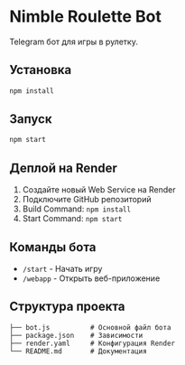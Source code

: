 # Nimble Roulette Bot

Telegram бот для игры в рулетку.

## Установка

```bash
npm install
```

## Запуск

```bash
npm start
```

## Деплой на Render

1. Создайте новый Web Service на Render
2. Подключите GitHub репозиторий
3. Build Command: `npm install`
4. Start Command: `npm start`

## Команды бота

- `/start` - Начать игру
- `/webapp` - Открыть веб-приложение

## Структура проекта

```
├── bot.js          # Основной файл бота
├── package.json    # Зависимости
├── render.yaml     # Конфигурация Render
└── README.md       # Документация
``` 